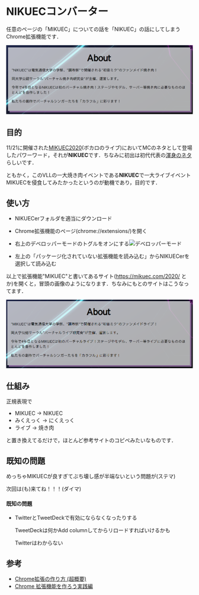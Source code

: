# NIKUECコンバーター

任意のページの「MIKUEC」についての話を「NIKUEC」の話にしてしまうChrome拡張機能です．

![NIKUEC](NIKUEC.png)

## 目的

11/21に開催された[MIKUEC2020](https://mikuec.com/2020/)(ボカロのライブ)においてMCのネタとして登場したパワーワード，それが**NIKUEC**です．ちなみに初出は初代代表の[渾身のネタ](https://twitter.com/yuzu_movie_39/status/1148244704531628033?s=20)らしいです．

ともかく，このVLLの一大焼き肉イベントである**NIKUEC**で一大ライブイベントMIKUECを侵食してみたかったというのが動機であり，目的です．

## 使い方

+ NIKUECerフォルダを適当にダウンロード

+ Chrome拡張機能のページ(chrome://extensions/)を開く

+ 右上のデベロッパーモードのトグルをオンにする![デベロッパーモード](dev.png)

+ 左上の「パッケージ化されていない拡張機能を読み込む」からNIKUECerを選択して読み込む

以上で拡張機能"MIKUEC"と書いてあるサイト(https://mikuec.com/2020/ とか)を開くと，冒頭の画像のようになります．ちなみにもとのサイトはこうなってます．

![MIKUEC](MIKUEC.png)

## 仕組み

正規表現で

+ MIKUEC → NIKUEC
+ みくえっく → にくえっく
+ ライブ → 焼き肉

と置き換えてるだけで，ほとんど参考サイトのコピペみたいなものです．

## 既知の問題

めっちゃMIKUECが良すぎてぶち壊し感が半端ないという問題が(ステマ)

次回は(も)来てね！！！(ダイマ)

#### 既知の問題

+ TwitterとTweetDeckで有効にならなくなったりする

  TweetDeckは何かAdd columnしてからリロードすればいけるかも

  Twitterはわからない

## 参考

+ [Chrome拡張の作り方 (超概要)](https://qiita.com/RyBB/items/32b2a7b879f21b3edefc#%E3%82%B3%E3%83%BC%E3%83%89-1)
+ [Chrome 拡張機能を作ろう実践編](http://www2.kobe-u.ac.jp/~tnishida/programming/ChromeExtension-02.html#regexp)

